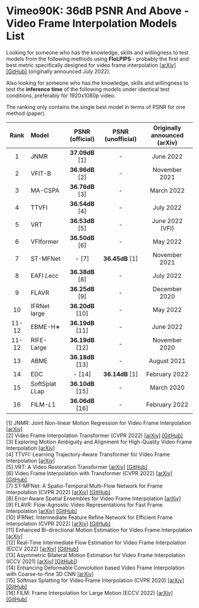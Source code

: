 # Vimeo90K: 36dB PSNR And Above - Video Frame Interpolation Models List

Looking for someone who has the knowledge, skills and willingness to test models from the following methods using **FloLPIPS** - probably the first and best metric specifically designed for video frame interpolation [[arXiv]](https://arxiv.org/abs/2207.08119) [[GitHub]](https://github.com/danielism97/flolpips) (originally announced July 2022).

Also looking for someone who has the knowledge, skills and willingness to test the **inference time** of the following models under identical test conditions, preferably for 1920x1080p video.

The ranking only contains the single best model in terms of PSNR for one method (paper).


| Rank | Model | PSNR (official) | PSNR (unofficial) | Originally announced (arXiv)| 
| :----:| :---- | :----: | :----: | :----: |
| 1 | JNMR | **37.09dB** [1] | - | June 2022 |
| 2 | VFIT-B | **36.96dB** [2] | - | November 2021 |
| 3 | MA-CSPA |  **36.76dB** [3] | - | March 2022 |
| 4 | TTVFI |  **36.54dB** [4] | - | July 2022 |
| 5 | VRT |  **36.53dB** [5] | - | June 2022 (VFI) |
| 6 | VFIformer |  **36.50dB** [6] | - | May 2022 |
| 7 | ST-MFNet | - [7] | **36.45dB** [1] | November 2021 |
| 8 | EAFI *L*ecc |  **36.38dB** [8] | - | July 2022 |
| 9 | FLAVR |  **36.25dB** [9] | - | December 2020 |
| 10 | IFRNet large |  **36.20dB** [10] | - | May 2022 |
| 11-12 | EBME-H∗ |  **36.19dB** [11] | - | June 2022 |
| 11-12 | RIFE-Large |  **36.19dB** [12] | - | November 2020 |
| 13 | ABME |  **36.18dB** [13] | - | August 2021 |
| 14 | EDC | - [14] | **36.14dB** [1] | February 2022 |
| 15 | SoftSplat *L*Lap |  **36.10dB** [15] | - | March 2020 |
| 16 | FILM-*L*1 |  **36.06dB** [16] | - | February 2022 |

[1] JNMR: Joint Non-linear Motion Regression for Video Frame Interpolation [[arXiv]](https://arxiv.org/abs/2206.04231)  
[2] Video Frame Interpolation Transformer (CVPR 2022) [[arXiv]](https://arxiv.org/abs/2111.13817) [[GitHub]](https://github.com/zhshi0816/Video-Frame-Interpolation-Transformer)  
[3] Exploring Motion Ambiguity and Alignment for High-Quality Video Frame Interpolation [[arXiv]](https://arxiv.org/abs/2203.10291)  
[4] TTVFI: Learning Trajectory-Aware Transformer for Video Frame Interpolation [[arXiv]](https://arxiv.org/abs/2207.09048)  
[5] VRT: A Video Restoration Transformer [[arXiv]](https://arxiv.org/abs/2201.12288) [[GitHub]](https://github.com/JingyunLiang/VRT)  
[6] Video Frame Interpolation with Transformer (CVPR 2022) [[arXiv]](https://arxiv.org/abs/2205.07230) [[GitHub]](https://github.com/dvlab-research/VFIformer)  
[7] ST-MFNet: A Spatio-Temporal Multi-Flow Network for Frame Interpolation (CVPR 2022) [[arXiv]](https://arxiv.org/abs/2111.15483) [[GitHub]](https://github.com/danielism97/ST-MFNet)  
[8] Error-Aware Spatial Ensembles for Video Frame Interpolation [[arXiv]](https://arxiv.org/abs/2207.12305)  
[9] FLAVR: Flow-Agnostic Video Representations for Fast Frame Interpolation [[arXiv]](https://arxiv.org/abs/2012.08512) [[GitHub]](https://github.com/tarun005/FLAVR)  
[10] IFRNet: Intermediate Feature Refine Network for Efficient Frame Interpolation (CVPR 2022) [[arXiv]](https://arxiv.org/abs/2205.14620) [[GitHub]](https://github.com/ltkong218/IFRNet)  
[11] Enhanced Bi-directional Motion Estimation for Video Frame Interpolation [[arXiv]](https://arxiv.org/abs/2206.08572)  
[12] Real-Time Intermediate Flow Estimation for Video Frame Interpolation (ECCV 2022) [[arXiv]](https://arxiv.org/abs/2011.06294) [[GitHub]](https://github.com/megvii-research/ECCV2022-RIFE)  
[13] Asymmetric Bilateral Motion Estimation for Video Frame Interpolation (ICCV 2021) [[arXiv]](https://arxiv.org/abs/2108.06815) [[GitHub]](https://github.com/JunHeum/ABME))  
[14] Enhancing Deformable Convolution based Video Frame Interpolation with Coarse-to-fine 3D CNN [[arXiv]](https://arxiv.org/abs/2202.07731)  
[15] Softmax Splatting for Video Frame Interpolation (CVPR 2020) [[arXiv]](https://arxiv.org/abs/2003.05534)
 [[GitHub]](https://github.com/sniklaus/softmax-splatting)  
[16] FILM: Frame Interpolation for Large Motion (ECCV 2022) [[arXiv]](https://arxiv.org/abs/2202.04901) [[GitHub]](https://github.com/google-research/frame-interpolation)
